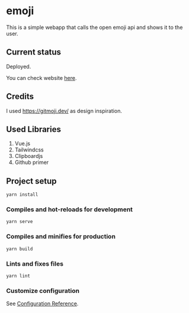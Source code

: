 # emoji

This is a simple webapp that calls the open emoji api and shows it to the user.

## Current status

Deployed.

You can check website [here](http://emojiclip.dev.s3-website-us-west-1.amazonaws.com/).

## Credits

I used <https://gitmoji.dev/> as design inspiration.

## Used Libraries

1. Vue.js
2. Tailwindcss
3. Clipboardjs
4. Github primer

## Project setup
```
yarn install
```

### Compiles and hot-reloads for development
```
yarn serve
```

### Compiles and minifies for production
```
yarn build
```

### Lints and fixes files
```
yarn lint
```

### Customize configuration
See [Configuration Reference](https://cli.vuejs.org/config/).
